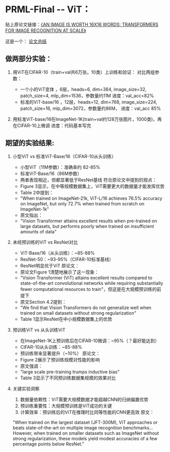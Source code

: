 # PRML-Final -- ViT：


贴上原论文链接：[《AN IMAGE IS WORTH 16X16 WORDS: TRANSFORMERS FOR IMAGE RECOGNITION AT SCALE》](https://arxiv.org/pdf/2010.11929)

这是一个：
[论文总结](https://acnn8hqx4j1r.feishu.cn/docx/JFdIdMfCJo26OrxhkoPcOOIOnah)
## 做两部分实验：

1.  用ViT在CIFAR-10（train+val共6万张，10类）上训练和验证：
    对比两组参数：
    -   一个小的ViT变体 ，6层，heads=6, dim=384, image_size=32, patch_size=4, mlp_dim=1536，参数量约11M
        进度：val_acc=82%
    -   标准的ViT-base/16 ，12层，heads=12, dim=768, image_size=224, patch_size=16, mlp_dim=3072，参数量约86M，
        进度：val_acc 85%

2.  用标准ViT-base/16在ImageNet-1K(train+val约128万张图片，1000类)，再在CIFAR-10上微调
    进度：代码基本写完

## 期望的实验结果:

1.  小型ViT vs 标准ViT-Base/16（CIFAR-10从头训练）
    -   小型ViT（11M参数）：准确率约 82-85%
    -   标准ViT-Base/16（86M参数）
    -   两者表现相近，但都显著低于ResNet基线
    符合原论文中提到的观点：
    -   Figure 3显示，在中等规模数据集上，ViT需要更大的数据量才能发挥优势
    -   Table 2中提到：
    -   "When trained on ImageNet-21k, ViT-L/16 achieves 76.5% accuracy on ImageNet, but only 72.7% when trained from scratch on ImageNet-1k"
    -   原文指出：
    -   "Vision Transformer attains excellent results when pre-trained on large datasets, but performs poorly when trained on insufficient amounts of data"

2.  未经预训练的ViT vs ResNet对比
    -   ViT-Base/16（从头训练）：~85-88%
    -   ResNet-50：~93-95%（CIFAR-10标准基线）
    -   ResNet明显优于ViT
    原论文：
    -   原论文Figure 1清楚地展示了这一现象：
    -   "Vision Transformer (ViT) attains excellent results compared to state-of-the-art convolutional networks while requiring substantially fewer computational resources to train"，但这是在大规模预训练的前提下
    -   原文Section 4.2提到：
    -   "We find that Vision Transformers do not generalize well when trained on small datasets without strong regularization"
    -   Table 1显示ResNet在中小规模数据集上的优势

3.  预训练ViT vs 从头训练ViT
    -   在ImageNet-1K上预训练后在CIFAR-10微调：~95%（？最好能达到）
    -   CIFAR-10从头训练：~85-88%
    -   预训练带来显著提升（~10%）
    原论文：
    -   Figure 2展示了预训练规模对性能的影响
    -   原文强调：
    -   "large scale pre-training trumps inductive bias"
    -   Table 3显示了不同预训练数据集规模的效果对比

4.  关键实验洞察

    1.  数据量依赖性：ViT需要大规模数据才能超越CNN的归纳偏置优势
    2.  预训练重要性：大规模预训练是ViT成功的关键
    3.  计算效率：预训练后的ViT在推理时比同等性能的CNN更高效
    原文：
    
    "When trained on the largest dataset (JFT-300M), ViT approaches or beats state-of-the-art on multiple image recognition benchmarks... However, when trained on smaller datasets such as ImageNet without strong regularization, these models yield modest accuracies of a few percentage points below ResNet."
